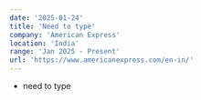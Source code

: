 ```yaml
---
date: '2025-01-24'
title: 'Need to type'
company: 'American Express'
location: 'India'
range: 'Jan 2025 - Present'
url: 'https://www.americanexpress.com/en-in/'
---
```


- need to type
